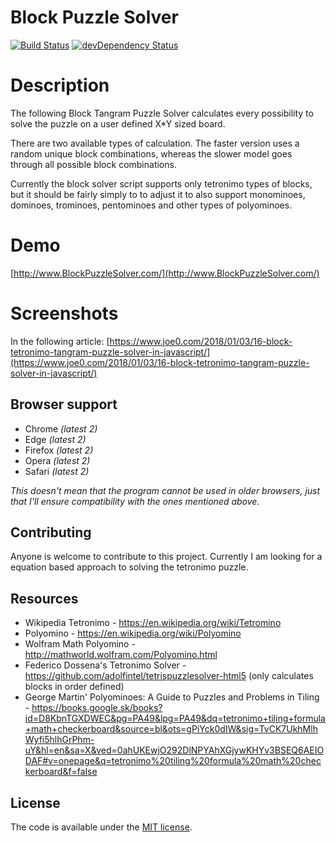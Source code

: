 # Block Puzzle Solver

[![Build Status](https://travis-ci.org/h5bp/html5-boilerplate.svg)](https://travis-ci.org/h5bp/html5-boilerplate)
[![devDependency Status](https://david-dm.org/h5bp/html5-boilerplate/dev-status.svg)](https://david-dm.org/h5bp/html5-boilerplate#info=devDependencies)

# Description
The following Block Tangram Puzzle Solver calculates every possibility to solve the puzzle on a user defined X*Y sized board.

There are two available types of calculation. The faster version uses a random unique block combinations, whereas the slower model goes through all possible block combinations.

Currently the block solver script supports only tetronimo types of blocks, but it should be fairly simply to to adjust it to also support monominoes, dominoes, trominoes, pentominoes and other types of polyominoes.

# Demo
[http://www.BlockPuzzleSolver.com/](http://www.BlockPuzzleSolver.com/)

# Screenshots
In the following article:
[https://www.joe0.com/2018/01/03/16-block-tetronimo-tangram-puzzle-solver-in-javascript/](https://www.joe0.com/2018/01/03/16-block-tetronimo-tangram-puzzle-solver-in-javascript/)

## Browser support
* Chrome *(latest 2)*
* Edge *(latest 2)*
* Firefox *(latest 2)*
* Opera *(latest 2)*
* Safari *(latest 2)*

*This doesn't mean that the program cannot be used in older browsers,
just that I'll ensure compatibility with the ones mentioned above.*

## Contributing
Anyone is welcome to contribute to this project.
Currently I am looking for a equation based approach to solving the tetronimo puzzle.

## Resources
* Wikipedia Tetronimo - https://en.wikipedia.org/wiki/Tetromino
* Polyomino - https://en.wikipedia.org/wiki/Polyomino
* Wolfram Math Polyomino - http://mathworld.wolfram.com/Polyomino.html
* Federico Dossena's Tetronimo Solver - https://github.com/adolfintel/tetrispuzzlesolver-html5 (only calculates blocks in order defined)
* George Martin' Polyominoes: A Guide to Puzzles and Problems in Tiling - https://books.google.sk/books?id=D8KbnTGXDWEC&pg=PA49&lpg=PA49&dq=tetronimo+tiling+formula+math+checkerboard&source=bl&ots=gPiYck0dIW&sig=TvCK7UkhMlhWyfi5hlhGrPhm-uY&hl=en&sa=X&ved=0ahUKEwjO292DlNPYAhXGjywKHYv3BSEQ6AEIODAF#v=onepage&q=tetronimo%20tiling%20formula%20math%20checkerboard&f=false

## License
The code is available under the [MIT license](LICENSE.txt).
